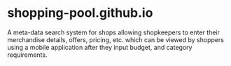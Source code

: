 # shopping-pool.github.io
A meta-data search system for shops allowing shopkeepers to enter their merchandise details, offers, pricing, etc. which can be viewed by shoppers using a mobile application after they input budget, and category requirements.

